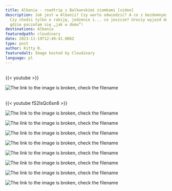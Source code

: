 ```yaml
---
title: Albania - roadtrip z Balkanskimi ziomkami [video]
description: Jak jest w Albanii? Czy warto odwiedzić? A co z bezdomnymi psami?
  Czy chodzi tylko o rakiję, jedzenie i... co jeszcze? Uroczy wyjazd do Albanii,
  gdzie poczułam się „jak w domu”!
destinations: Albania
featuredpath: cloudinary
date: 2023-11-19T12:49:41.006Z
type: post
author: Kitty R.
featuredalt: Image hosted by Cloudinary
language: pl
---
```

<!--StartFragment-->
<br>{{< youtube  >}}</br>

![The link to the image is broken, check the filename](https://res.cloudinary.com/dkdpqgjhi/image/upload/c_scale,w_600/)

<br>{{< youtube fS2IsQc6sn8 >}}</br>

![The link to the image is broken, check the filename](https://res.cloudinary.com/dkdpqgjhi/image/upload/c_scale,w_600/DSCF3588_bxtafy)

![The link to the image is broken, check the filename](https://res.cloudinary.com/dkdpqgjhi/image/upload/c_scale,w_600/DSCF3718_anpcnv)

![The link to the image is broken, check the filename](https://res.cloudinary.com/dkdpqgjhi/image/upload/c_scale,w_600/DSCF3618_q69vqy)

![The link to the image is broken, check the filename](https://res.cloudinary.com/dkdpqgjhi/image/upload/c_scale,w_600/DSCF3621_iucub7)

![The link to the image is broken, check the filename](https://res.cloudinary.com/dkdpqgjhi/image/upload/c_scale,w_600/DSCF3481_b5jvya)

![The link to the image is broken, check the filename](https://res.cloudinary.com/dkdpqgjhi/image/upload/c_scale,w_600/DSCF3448_rukltu)

![The link to the image is broken, check the filename](https://res.cloudinary.com/dkdpqgjhi/image/upload/c_scale,w_600/DSCF3716_eqezko)

![The link to the image is broken, check the filename](https://res.cloudinary.com/dkdpqgjhi/image/upload/c_scale,w_600/albania_thumbnail_z4wlpu)

<!--EndFragment-->